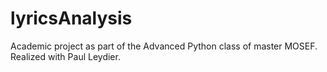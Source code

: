 # lyricsAnalysis
Academic project as part of the Advanced Python class of master MOSEF. Realized with Paul Leydier.
